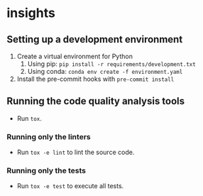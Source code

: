 # insights

## Setting up a development environment

1. Create a virtual environment for Python
    1. Using pip: `pip install -r requirements/development.txt`
    2. Using conda: `conda env create -f environment.yaml`
2. Install the pre-commit hooks with `pre-commit install`

## Running the code quality analysis tools

* Run `tox`.

### Running only the linters

* Run `tox -e lint` to lint the source code.

### Running only the tests

* Run `tox -e test` to execute all tests.
